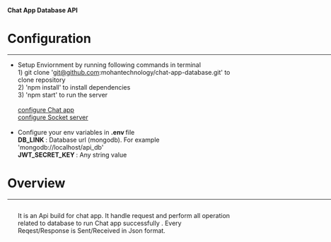 <b>Chat App Database API </b> <br> <h1> Configuration</h1> <hr width="800" align="left"> <ul> <li>Setup Enviornment by running following commands in terminal <br></li> 1) git clone 'git@github.com:mohantechnology/chat-app-database.git' to clone repository <br> 2) 'npm install' to install dependencies <br> 3) 'npm start' to run the server <br> <br> <a href="https://github.com/mohantechnology/chat-app" target="_blank">configure Chat app </a><br><a href="https://github.com/mohantechnology/chat-app-socket" target="_blank">configure Socket server </a><br><br> <li>Configure your env variables in <b>.env </b> file <br></li> <b>DB_LINK </b>: Database url (mongodb). For example 'mongodb://localhost/api_db' <br> <b>JWT_SECRET_KEY </b>: Any string value <br> </ul> <h1>Overview </h1> <hr width="800" align="left"><img src="https://cdn.glitch.com/89f82df8-eb2c-4c0e-883d-494391c85865%2FARCHITECHTURE.png?v=1612303305554" alt=""> <ul> <p>It is an Api build for chat app. It handle request and perform all operation related to database to run Chat app successfully . Every Reqest/Response is Sent/Received in Json format. </p> </ul> <div style="height:60px"></div>